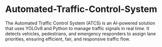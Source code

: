 # Automated-Traffic-Control-System
The Automated Traffic Control System (ATCS) is an AI-powered solution that uses YOLOv8 and Python to manage traffic signals in real time. It detects vehicles, pedestrians, and emergency responders to assign lane priorities, ensuring efficient, fair, and responsive traffic flow.

